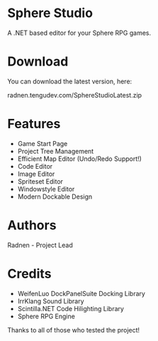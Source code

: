 Sphere Studio
=============

A .NET based editor for your Sphere RPG games.

Download
========

You can download the latest version, here:


radnen.tengudev.com/SphereStudioLatest.zip

Features
========

 - Game Start Page
 - Project Tree Management
 - Efficient Map Editor (Undo/Redo Support!)
 - Code Editor
 - Image Editor
 - Spriteset Editor
 - Windowstyle Editor
 - Modern Dockable Design

Authors
=======
Radnen - Project Lead

Credits
=======

 - WeifenLuo DockPanelSuite Docking Library
 - IrrKlang Sound Library
 - Scintilla.NET Code Hilighting Library
 - Sphere RPG Engine

Thanks to all of those who tested the project!